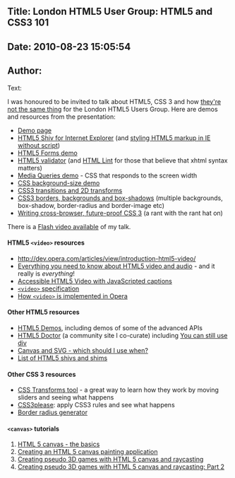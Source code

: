 Title: London HTML5 User Group: HTML5 and CSS3 101
----
Date: 2010-08-23 15:05:54
----
Author: 
----
Text:

<p>I was honoured to be invited to talk about HTML5, CSS 3 and how <a href="http://www.iscss3partofhtml5.com" target="_blank">they&#39;re not the same thing</a> for the London HTML5 Users Group. Here are demos and resources from the presentation:</p>
<ul>
<li><a href="http://people.opera.com/brucel/talks/2010/FOWD/FOWD-brucelawson.html">Demo page</a></li>
<li><a href="http://code.google.com/p/html5shiv/">HTML5 Shiv for Internet Explorer</a> (and <a href="http://blog.whatwg.org/styling-ie-noscript">styling HTML5 markup in IE without script</a>)</li>
<li><a href="http://people.opera.com/brucel/demo/html5-forms-LWS-demo.html">HTML5 Forms demo</a></li>
<li><a href="http://html5.validator.nu/">HTML5 validator</a> (and <a href="http://www.htmllint.com/">HTML Lint</a> for those that believe that xhtml syntax matters)</li>
<li><a href="http://people.opera.com/danield/css3/vangogh/">Media Queries demo</a> - CSS that responds to the screen width</li>
<li><a href="http://people.opera.com/brucel/demo/background-size.html">CSS background-size demo</a></li>
<li><a href="http://dev.opera.com/articles/view/css3-transitions-and-2d-transforms/">CSS3 transitions and 2D transforms</a></li>
<li><a href="http://dev.opera.com/articles/view/css3-border-background-boxshadow/">CSS3 borders, backgrounds and box-shadows</a> (multiple backgrounds, box-shadow, border-radius and border-image etc)</li>
<li><a href="http://www.brucelawson.co.uk/2010/cross-browser-future-proof-css-3/">Writing cross-browser, future-proof CSS 3</a> (a rant with the rant hat on)</li>
</ul>

<p>There is a <a href="http://skillsmatter.com/podcast/ajax-ria/html5-and-css3-101">Flash video available</a> of my talk.</p>

<h4>HTML5 <code>&lt;video&gt;</code> resources</h4>
<ul>
<li><a href="Introduction to HTML5 video">http://dev.opera.com/articles/view/introduction-html5-video/</a></li>
<li><a href="http://my.opera.com/core/blog/2010/03/03/everything-you-need-to-know-about-html5-video-and-audio-2">Everything you need to know about HTML5 video and audio</a> - and it really is <em>everything</em>!</li>
<li><a href="http://dev.opera.com/articles/view/accessible-html5-video-with-javascripted-captions/">Accessible HTML5 Video with JavaScripted captions</a></li>
<li><a href="http://www.whatwg.org/specs/web-apps/current-work/multipage/video.html#video"><code>&lt;video&gt;</code> specification</a></li>
<li><a href="http://my.opera.com/core/blog/2009/12/31/re-introducing-video">How <code>&lt;video&gt;</code> is implemented in Opera</a></li>
</ul>

<h4>Other HTML5 resources</h4>

<ul>
<li><a href="http://html5demos.com/">HTML5 Demos</a>, including demos of some of the advanced APIs</li>
<li><a href="http://html5doctor.com/">HTML5 Doctor</a> (a community site I co-curate) including <a href="http://html5doctor.com/you-can-still-use-div/">You can still use div</a></li>
<li><a href="http://my.opera.com/ODIN/blog/canvas-and-svg-which-should-i-use-when">Canvas and SVG - which should I use when?</a></li>
<li><a href="http://github.com/gimite/web-socket-js/">List of HTML5 shivs and shims</a></li>
</ul>

<h4>Other CSS 3 resources</h4>
<ul>
<li><a href="http://westciv.com/tools/transforms/index.html">CSS Transforms tool</a> - a great way to learn how they work by moving sliders and seeing what happens</li>
<li><a href="http://css3please.com/">CSS3please</a>: apply CSS3 rules and see what happens</li>
<li><a href="http://border-radius.com/">Border radius generator</a></li>
</ul>

<h4><code>&lt;canvas&gt;</code> tutorials</h4>
<ol>
<li><a href="http://dev.opera.com/articles/view/html-5-canvas-the-basics/">HTML 5 canvas - the basics</a></li>
<li><a href="http://dev.opera.com/articles/view/html5-canvas-painting/">Creating an HTML 5 canvas painting application</a></li>
<li><a href="http://dev.opera.com/articles/view/creating-pseudo-3d-games-with-html-5-can-1/">Creating pseudo 3D games with HTML 5 canvas and raycasting</a></li>
<li><a href="http://dev.opera.com/articles/view/3d-games-with-canvas-and-raycasting-part/">Creating pseudo 3D games with HTML 5 canvas and raycasting: Part 2</a></li>
</ol>

